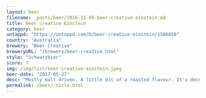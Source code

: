 ```yaml
---
layout: beer
filename: _posts/beer/2016-11-09-beer-creative-einstein.md
title: Beer creative Einstein
category: beer
untappd: "https://untappd.com/b/beer-creative-einstein/1586058"
country: "Australia"
brewery: "Beer Creative"
breweryURL: "/brewery/beer-creative.html"
style: "Schwarzbier"
score: 7
img: /img/list/beer-creative-einstein.jpeg
beer-date: "2017-05-27"
desc: "Mostly malt driven. A little bit of a roasted flavour. It's decent but not that exciting, quite easy to drink though"
permalink: /beer/:title.html
---
```

